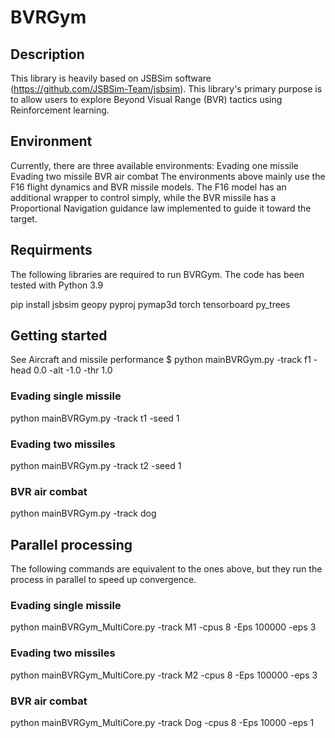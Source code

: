 # BVRGym
## Description
This library is heavily based on JSBSim software (https://github.com/JSBSim-Team/jsbsim). 
This library's primary purpose is to allow users to explore Beyond Visual Range (BVR) tactics using Reinforcement learning.

## Environment
Currently, there are three available environments:
Evading one missile 
Evading two missile 
BVR air combat
The environments above mainly use the F16 flight dynamics and BVR missile models. 
The F16 model has an additional wrapper to control simply, while the BVR missile has a Proportional Navigation guidance law implemented to guide it toward the target.

## Requirments
The following libraries are required to run BVRGym. 
The code has been tested with Python 3.9 

pip install jsbsim geopy pyproj pymap3d torch tensorboard py_trees

## Getting started 
See Aircraft and missile performance 
$ python mainBVRGym.py -track f1 -head 0.0 -alt -1.0 -thr 1.0

### Evading single missile 
python mainBVRGym.py -track t1 -seed 1

### Evading two missiles 
python mainBVRGym.py -track t2 -seed 1

### BVR air combat
python mainBVRGym.py -track dog

## Parallel processing 
The following commands are equivalent to the ones above, but they run the process in parallel to speed up convergence. 

### Evading single missile 
python mainBVRGym_MultiCore.py -track M1  -cpus 8 -Eps 100000 -eps 3

### Evading two missiles 
python mainBVRGym_MultiCore.py -track M2  -cpus 8 -Eps 100000 -eps 3

### BVR air combat
python mainBVRGym_MultiCore.py -track Dog -cpus 8 -Eps 10000 -eps 1

